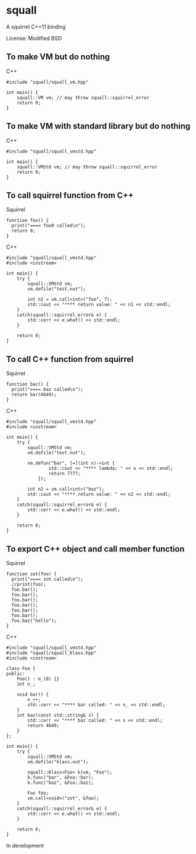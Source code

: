 # squall

A squirrel C++11 binding

License: Modified BSD

## To make VM but do nothing

C++
```
#include "squall/squall_vm.hpp"

int main() {
    squall::VM vm; // may throw squall::squirrel_error
    return 0;
}
```

## To make VM with standard library but do nothing

C++
```
#include "squall/squall_vmstd.hpp"

int main() {
    squall::VMStd vm; // may throw squall::squirrel_error
    return 0;
}
```

## To call squirrel function from C++

Squirrel
```test.nut
function foo() {
  print("==== foo0 called\n");
  return 0;
}
```

C++
```
#include "squall/squall_vmstd.hpp"
#include <iostream>

int main() {
    try {
        squall::VMStd vm;
        vm.dofile("test.nut");

        int n1 = vm.call<int>("foo", 7);
        std::cout << "**** return value: " << n1 << std::endl;
    }
    catch(squall::squirrel_error& e) {
        std::cerr << e.what() << std::endl;
    }

    return 0;
}
```

## To call C++ function from squirrel

Squirrel
```test.nut
function baz() {
  print("==== baz called\n");
  return bar(4649);
}
```

C++
```
#include "squall/squall_vmstd.hpp"
#include <iostream>

int main() {
    try {
        squall::VMStd vm;
        vm.dofile("test.nut");

        vm.defun("bar", [=](int x)->int {
                std::cout << "**** lambda: " << x << std::endl;
                return 7777;
            });

        int n2 = vm.call<int>("baz");
        std::cout << "**** return value: " << n2 << std::endl;
    }
    catch(squall::squirrel_error& e) {
        std::cerr << e.what() << std::endl;
    }

    return 0;
}
```

## To export C++ object and call member function

Squirrel
```
function zot(foo) {
  print("==== zot called\n");
  //print(foo);
  foo.bar();
  foo.bar();
  foo.bar();
  foo.bar();
  foo.bar();
  foo.bar();
  foo.baz("hello");
}
```

C++
```
#include "squall/squall_vmstd.hpp"
#include "squall/squall_klass.hpp"
#include <iostream>

class Foo {
public:
    Foo() : n_(0) {}
    int n_;

    void bar() {
        n_++;
        std::cerr << "**** bar called: " << n_ << std::endl;
    }
    int baz(const std::string& s) {
        std::cerr << "**** baz called: " << s << std::endl;
        return 4649;
    }
};

int main() {
    try {
        squall::VMStd vm;
        vm.dofile("klass.nut");

        squall::Klass<Foo> k(vm, "Foo");
        k.func("bar", &Foo::bar);
        k.func("baz", &Foo::baz);

        Foo foo;
        vm.call<void>("zot", &foo);
    }
    catch(squall::squirrel_error& e) {
        std::cerr << e.what() << std::endl;
    }

    return 0;
}
```

In development
